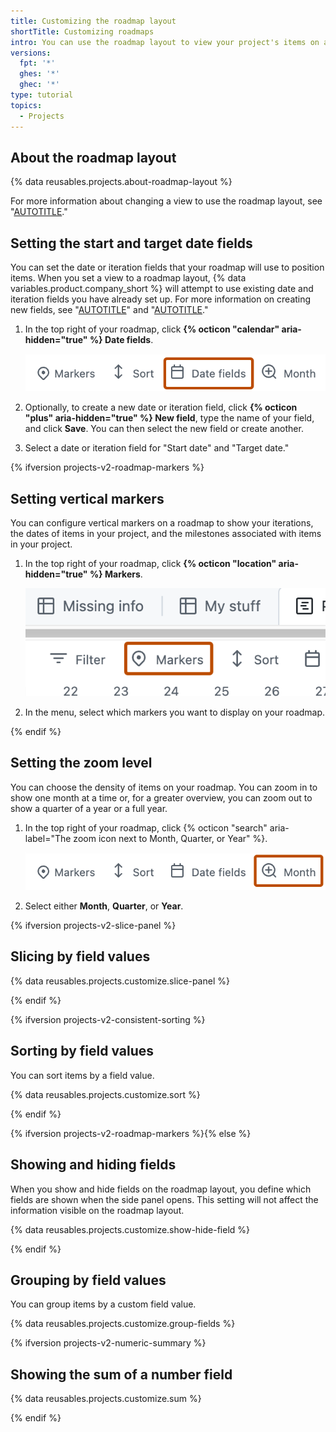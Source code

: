 ```yaml
---
title: Customizing the roadmap layout
shortTitle: Customizing roadmaps
intro: You can use the roadmap layout to view your project's items on a timeline.
versions:
  fpt: '*'
  ghes: '*'
  ghec: '*'
type: tutorial
topics:
  - Projects
---
```


## About the roadmap layout

{% data reusables.projects.about-roadmap-layout %}

For more information about changing a view to use the roadmap layout, see "[AUTOTITLE](/issues/planning-and-tracking-with-projects/customizing-views-in-your-project/changing-the-layout-of-a-view#changing-the-project-layout)."

## Setting the start and target date fields

You can set the date or iteration fields that your roadmap will use to position items. When you set a view to a roadmap layout, {% data variables.product.company_short %} will attempt to use existing date and iteration fields you have already set up. For more information on creating new fields, see "[AUTOTITLE](/issues/planning-and-tracking-with-projects/understanding-fields/about-date-fields)" and "[AUTOTITLE](/issues/planning-and-tracking-with-projects/understanding-fields/about-iteration-fields)."

1. In the top right of your roadmap, click **{% octicon "calendar" aria-hidden="true" %} Date fields**.

   ![Screenshot showing the menu items for a roadmap layout. The "Date fields" button is highlighted with an orange rectangle.](/assets/images/help/projects-v2/roadmap-menu-dates.png)

1. Optionally, to create a new date or iteration field, click **{% octicon "plus" aria-hidden="true" %} New field**, type the name of your field, and click **Save**. You can then select the new field or create another.
1. Select a date or iteration field for "Start date" and "Target date."

{% ifversion projects-v2-roadmap-markers %}

## Setting vertical markers

You can configure vertical markers on a roadmap to show your iterations, the dates of items in your project, and the milestones associated with items in your project.

1. In the top right of your roadmap, click **{% octicon "location" aria-hidden="true" %} Markers**.

   ![Screenshot showing the menu bar in a roadmap layout. The "Markers" button is highlighted with an orange outline.](/assets/images/help/projects-v2/markers.png)

1. In the menu, select which markers you want to display on your roadmap.

{% endif %}

## Setting the zoom level

You can choose the density of items on your roadmap. You can zoom in to show one month at a time or, for a greater overview, you can zoom out to show a quarter of a year or a full year.

1. In the top right of your roadmap, click {% octicon "search" aria-label="The zoom icon next to Month, Quarter, or Year" %}.

   ![Screenshot showing the menu items for a roadmap layout. The "Zoom" button is highlighted with an orange rectangle.](/assets/images/help/projects-v2/roadmap-zoom-button.png)

1. Select either **Month**, **Quarter**, or **Year**.

{% ifversion projects-v2-slice-panel %}

## Slicing by field values

{% data reusables.projects.customize.slice-panel %}

{% endif %}

{% ifversion projects-v2-consistent-sorting %}

## Sorting by field values

You can sort items by a field value.

{% data reusables.projects.customize.sort %}

{% endif %}

{% ifversion projects-v2-roadmap-markers %}{% else %}

## Showing and hiding fields

When you show and hide fields on the roadmap layout, you define which fields are shown when the side panel opens. This setting will not affect the information visible on the roadmap layout.

{% data reusables.projects.customize.show-hide-field %}

{% endif %}

## Grouping by field values

You can group items by a custom field value.

{% data reusables.projects.customize.group-fields %}

{% ifversion projects-v2-numeric-summary %}

## Showing the sum of a number field

{% data reusables.projects.customize.sum %}

{% endif %}

